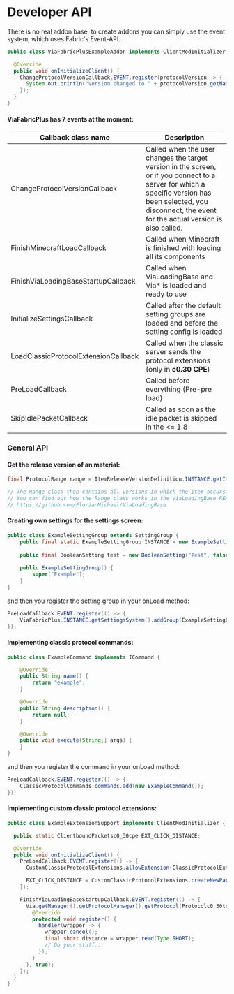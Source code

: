 # Developer API
There is no real addon base, to create addons you can simply use the event system, which uses Fabric's Event-API.
```java
public class ViaFabricPlusExampleAddon implements ClientModInitializer {

  @Override
  public void onInitializeClient() {
    ChangeProtocolVersionCallback.EVENT.register(protocolVersion -> {
      System.out.println("Version changed to " + protocolVersion.getName());
    });
  }
}
```
#### ViaFabricPlus has 7 events at the moment:
| Callback class name                  | Description                                                                                                                                                                                                   |
|--------------------------------------|---------------------------------------------------------------------------------------------------------------------------------------------------------------------------------------------------------------|
| ChangeProtocolVersionCallback        | Called when the user changes the target version in the screen, or if you connect to a server for which a specific version has been selected, you disconnect, the event for the actual version is also called. |
| FinishMinecraftLoadCallback          | Called when Minecraft is finished with loading all its components                                                                                                                                             |
| FinishViaLoadingBaseStartupCallback  | Called when ViaLoadingBase and Via* is loaded and ready to use                                                                                                                                                |
| InitializeSettingsCallback           | Called after the default setting groups are loaded and before the setting config is loaded                                                                                                                    |
| LoadClassicProtocolExtensionCallback | Called when the classic server sends the protocol extensions (only in **c0.30 CPE**)                                                                                                                          |
| PreLoadCallback                      | Called before everything (Pre-pre load)                                                                                                                                                                       |
| SkipIdlePacketCallback               | Called as soon as the idle packet is skipped in the <= 1.8                                                                                                                                                    |

### General API
#### Get the release version of an material:
```java
final ProtocolRange range = ItemReleaseVersionDefinition.INSTANCE.getItemMap().get(Items.WRITABLE_BOOK); // If an item does not appear in the item map, it has always existed

// The Range class then contains all versions in which the item occurs. 
// You can find out how the Range class works in the ViaLoadingBase README.
// https://github.com/FlorianMichael/ViaLoadingBase
```

#### Creating own settings for the settings screen:
```java
public class ExampleSettingGroup extends SettingGroup {
    public final static ExampleSettingGroup INSTANCE = new ExampleSettingGroup();
    
    public final BooleanSetting test = new BooleanSetting("Test", false);
    
    public ExampleSettingGroup() {
        super("Example");
    }
}
```
and then you register the setting group in your onLoad method:
```java
PreLoadCallback.EVENT.register(() -> {
    ViaFabricPlus.INSTANCE.getSettingsSystem().addGroup(ExampleSettingGroup.INSTANCE);
});
```

#### Implementing classic protocol commands:
```java
public class ExampleCommand implements ICommand {

    @Override
    public String name() {
        return "example";
    }

    @Override
    public String description() {
        return null;
    }

    @Override
    public void execute(String[] args) {
    }
}
```
and then you register the command in your onLoad method:
```java
PreLoadCallback.EVENT.register(() -> {
    ClassicProtocolCommands.commands.add(new ExampleCommand());
});
```

#### Implementing custom classic protocol extensions:
```java
public class ExampleExtensionSupport implements ClientModInitializer {

  public static ClientboundPacketsc0_30cpe EXT_CLICK_DISTANCE;

  @Override
  public void onInitializeClient() {
    PreLoadCallback.EVENT.register(() -> {
      CustomClassicProtocolExtensions.allowExtension(ClassicProtocolExtension.CLICK_DISTANCE); // Register extension as supported

      EXT_CLICK_DISTANCE = CustomClassicProtocolExtensions.createNewPacket(ClassicProtocolExtension.CLICK_DISTANCE, 0x12, (user, buf) -> buf.readShort());
    });

    FinishViaLoadingBaseStartupCallback.EVENT.register(() -> {
      Via.getManager().getProtocolManager().getProtocol(Protocolc0_30toc0_30cpe.class).registerClientbound(EXT_CLICK_DISTANCE, null, new PacketHandlers() {
        @Override
        protected void register() {
          handler(wrapper -> {
            wrapper.cancel();
            final short distance = wrapper.read(Type.SHORT);
            // Do your stuff...
          });
        }
      }, true);
    });
  }
}
```